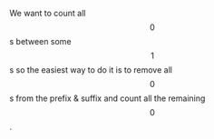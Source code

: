 We want to count all $$0$$s between some $$1$$s so the easiest way to do it is to remove all $$0$$s from the prefix & suffix and count all the remaining $$0$$.
